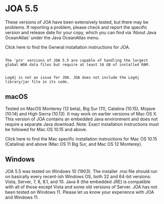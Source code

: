 # JOA 5.5
These versions of JOA have been extensively tested, but there may be problems. If reporting a problem, please check and report the specific version and release date for your copy, which you can find via 'About Java OceanAtlas' under the Java OceanAtlas menu.

Click here to find the General installation instructions for JOA.

```{note}

The 'pro' versions of JOA 5.5 are capable of handling the largest global WOA data files but require at least 16 GB of installed RAM.
```

```{admonition} Security Note

Log4j is not an issue for JOA. JOA does not include the Log4j library/jar file in its code.
```

## macOS
Tested on MacOS Monterey (12 beta), Big Sur (11), Catalina (10.15), Mojave (10.14) and High Sierra (10.13). It may work on earlier versions of Mac OS X. This version of JOA contains an embedded Java environment and does not require a separate Java download. Note: Exact installation instructions must be followed for Mac OS 10.15 and above.

Click here to find the Mac specific installation instructions for Mac OS 10.15 (Catalina) and above (Mac OS 11 Big Sur, and Mac OS 12 Monterey).

## Windows
JOA 5.5 was tested on Windows 10 (1903). The installer .msi file should run on basically every recent-ish Windows OS, both 32 and 64-bit versions: Vista, Server, 7, 8, 8.1, and 10. Java 8 (the embedded JRE) is compatible with all of those except Vista and some old versions of Server. JOA has not been tested on Windows 11. Please let us know your experience with JOA and Windows 11.